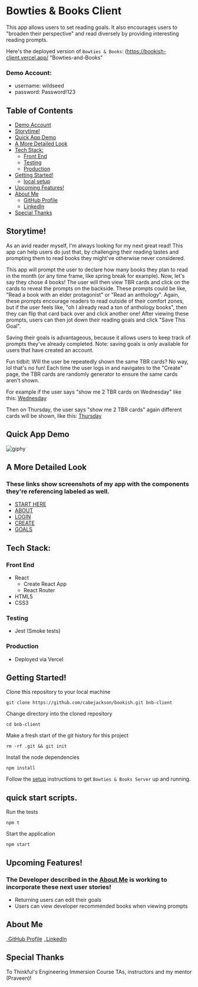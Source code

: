 # Bowties & Books Client

This app allows users to set reading goals.
It also encourages users to "broaden their perspective" and read diversely by providing interesting reading prompts.

Here's the deployed version of `Bowties & Books`: (https://bookish-client.vercel.app/ "Bowties-and-Books"

### Demo Account:

- username: wildseed
- password: Password!123

## Table of Contents

- [Demo Account](#Demo-Account)
- [Storytime!](#Storytime!)
- [Quick App Demo](Quick-App-Demo)
- [A More Detailed Look](A-More-Detailed-Look)
- [Tech Stack:](#Tech-Stack:)
  - [Front End](#Front-End)
  - [Testing](#Testing)
  - [Production](#Production)
- [Getting Started!](#Getting-Started!)
  - [local setup](#local-setup)
- [Upcoming Features!](#Upcoming-Features!)
- [About Me](#About-Me)
  - [GitHub Profile](https://github.com/cabejackson)
  - [LinkedIn](https://www.linkedin.com/in/caleb-jackson-cabe/)
- [Special Thanks](#Special-Thanks)

## Storytime!

As an avid reader myself, I'm always looking for my next great read! This app can help users do just that, by challenging their reading tastes and prompting them to read books they might've otherwise never considered.

This app will prompt the user to declare how many books they plan to read in the month (or any time frame, like spring break for example). Now, let's say they chose 4 books! The user will then view TBR cards and click on the cards to reveal the prompts on the backside. These prompts could be like, "Read a book with an elder protagonist" or "Read an anthology". Again, these prompts encourage readers to read outside of their comfort zones, but if the user feels like, "oh I already read a ton of anthology books", then they can flip that card back over and click another one! After viewing these prompts, users can then jot down their reading goals and click "Save This Goal".

Saving their goals is advantageous, because it allows users to keep track of prompts they've already completed. Note: saving goals is only available for users that have created an account.

Fun tidbit:
Will the user be repeatedly shown the same TBR cards? No way, lol that's no fun! Each time the user logs in and navigates to the "Create" page, the TBR cards are randomly generator to ensure the same cards aren't shown.

For example if the user says "show me 2 TBR cards on Wednesday" like this:
[Wednesday](some-site)

Then on Thursday, the user says "show me 2 TBR cards" again different cards will be shown, like this:
[Thursday](some-site)

## Quick App Demo

![giphy](https://media.giphy.com/media/AUJnEt2yVTnyfViugs/giphy.gif)

## A More Detailed Look

### These links show screenshots of my app with the components they're referencing labeled as well.

- [START HERE](some-site)
- [ABOUT](some-site)
- [LOGIN](some-site)
- [CREATE](some-site)
- [GOALS](some-site)

## Tech Stack:

### Front End

- React
  - Create React App
  - React Router
- HTML5
- CSS3

### Testing

- Jest (Smoke tests)

### Production

- Deployed via Vercel

## Getting Started!

Clone this repository to your local machine

```
git clone https://github.com/cabejackson/bookish.git bnb-client
```

Change directory into the cloned repository

```
cd bnb-client
```

Make a fresh start of the git history for this project

```
rm -rf .git && git init
```

Install the node dependencies

```
npm install
```

Follow the [setup](https://github.com/cabejackson/bookish-backend) instructions to get `Bowties & Books Server` up and running.

## quick start scripts.

Run the tests

```
npm t
```

Start the application

```
npm start
```

## Upcoming Features!

### The Developer described in the [About Me](#About-Me) is working to incorporate these next user stories!

- Returning users can edit their goals
- Users can view developer recommended books when viewing prompts

## About Me

_[GitHub Profile](https://github.com/cabejackson)
_[LinkedIn](https://www.linkedin.com/in/caleb-jackson-cabe/)

## Special Thanks

To Thinkful's Engineering Immersion Course TAs, instructors and my mentor (Praveen)!
